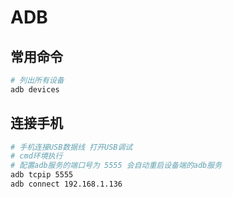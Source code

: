 # ADB

## 常用命令
```bash
# 列出所有设备
adb devices
```

## 连接手机
```bash
# 手机连接USB数据线 打开USB调试
# cmd环境执行
# 配置adb服务的端口号为 5555 会自动重启设备端的adb服务
adb tcpip 5555
adb connect 192.168.1.136
```
